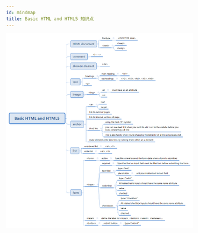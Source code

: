 ```yaml
---
id: mindmap
title: Basic HTML and HTML5 知识点
---
```


![Basic HTML and HTML5 知识点](../../assets/Basic-HTML-and-HTML5.png)